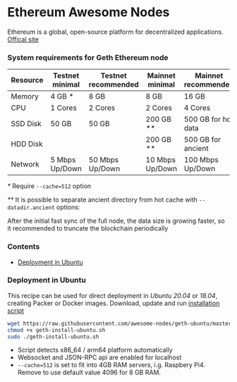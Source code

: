 # Ethereum Awesome Nodes

Ethereum is a global, open-source platform for decentralized applications. [Offical site](https://ethereum.org)

### System requirements for Geth Ethereum node

| Resource | Testnet minimal  | Testnet recommended | Mainnet minimal  | Mainnet recommended | 
|----------|------------------|---------------------|------------------|---------------------|
| Memory   | 4 GB _*_         | 8 GB                | 8 GB             | 16 GB               | 
| CPU      | 1 Cores          | 2 Cores             | 2 Cores          | 4 Cores             | 
| SSD Disk | 50 GB            | 50 GB               | 200 GB _**_      | 500 GB for hot data |
| HDD Disk |                  |                     | 200 GB _**_      | 500 GB for ancient  |
| Network  | 5 Mbps Up/Down   | 50 Mbps Up/Down     | 10  Mbps Up/Down | 100 Mbps Up/Down    |

_*_ Require `--cache=512` option

_**_ It is possible to separate ancient directory from hot cache with `--datadir.ancient` options: 

After the initial fast sync of the full node, the data size is growing faster, so it recommended to truncate the blockchain periodically

### Contents
- [Deployment in Ubuntu](#deployment-in-ubuntu)

### Deployment in Ubuntu
This recipe can be used for direct deployment in *Ubuntu 20.04* or *18.04*, creating Packer or Docker images.
Download, update and run [installation script](geth-ubuntu/geth-install-ubuntu.sh)

```bash
wget https://raw.githubusercontent.com/awesome-nodes/geth-ubuntu/master/geth-install-ubuntu.sh
chmod +x geth-install-ubuntu.sh
sudo ./geth-install-ubuntu.sh
```

* Script detects x86_64 / arm64 platform automatically
* Websocket and JSON-RPC api are enabled for localhost
* `--cache=512` is set to fit into 4GB RAM servers, i.g. Raspbery Pi4. Remove to use default value 4096 for 8 GB RAM.

